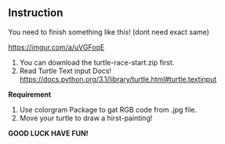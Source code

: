 ## Instruction
You need to finish something like this! (dont need exact same)

https://imgur.com/a/uVGFoqE

1. You can download the turtle-race-start.zip first.
2. Read Turtle Text input Docs! https://docs.python.org/3.1/library/turtle.html#turtle.textinput

**Requirement**

1. Use colorgram Package to gat RGB code from .jpg file.
2. Move your turtle to draw a hirst-painting!

**GOOD LUCK HAVE FUN!**
